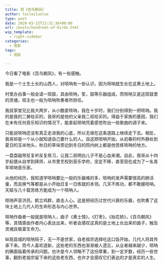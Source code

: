 ```yaml
---
title: 观《百鸟朝凤》
author: leileiluoluo
type: post
date: 2020-03-22T13:31:38+00:00
url: /posts/hundreds-of-birds.html
wip_template:
  - right-sidebar
categories:
  - 观影
tags:
  - 观影

---
```

今日看了电影《百鸟朝凤》，有一些感触。

我是一个土生土长的山西人，对唢呐有一些认识，因为唢呐就生长在这黄土地上。

村里办白事一般会请一班鼓，其由唢呐，笙，鼓等乐器组成，而唢呐又是这班鼓里的灵魂，班主也一般为唢呐吹奏者所担任。

我叔家堂兄比我大两岁，从小酷爱唢呐，我在十岁时，我们分别得到一把唢呐。我的是我的二舅给买的，我哥的是他的父亲我二叔给买的。得益于家族的基因，我们在未有任何音乐知识的情况下，能拿起唢呐凭着感觉吹出一些歌曲的调子来。

只能说唢呐还没有真正走进我的心底，所以无缘在这条道路上继续走下去。相反，我哥却是一个从小就知道自己要什么的人。自这把唢呐开始，从初春的村外静处到夏日的玉米地头，秋日的草垛旁边到冬日的院内树上都是他苦练唢呐的地方。

一盘盘磁带反复听反复练习，让我二叔明白儿子不是心血来潮。自此，我哥从十四岁起便从自学到拜师，从市里艺校到音乐学府，坚定不移，直至现在成为了一名青年唢呐音乐家。

从他的经历，我知道学唢呐要比一般的乐器难的多，唢呐的发声需要很高的肺活量，而且换气等都是从小开始日复一日练就的本领。几天不练功，都不敢握唢呐。天赋与几十载苦练方能成为一个唢呐人。

唢呐声音洪亮，鹤立鸡群，直击人心。这是把经历过世代兴衰的乐器，也吹奏了这块土地上几代人的生命形态与内心世界。

唢呐作曲者一般就是唢呐人，曲子《黄土情》，《打枣》，《抬花轿》，《百鸟朝凤》等，其情感由作者内心表达出来，听者会感叹这真的是土地上长出来的曲子，触及灵魂且极富生命力。

纵观县城的唢呐班子，无一不是世家，自老祖宗选择吃这口饭开始，几代人将其传承下来。而今人喜欢逐新，这些老的东西也渐渐被人遗忘，从业者越来越少，唢呐的确面临着传承的问题。也许是今人领略不了这份厚重，到一定岁数，经历一些世事，翻到老祖宗留下来的这些老东西，也许才会感叹它们表达的才是真实的人生。